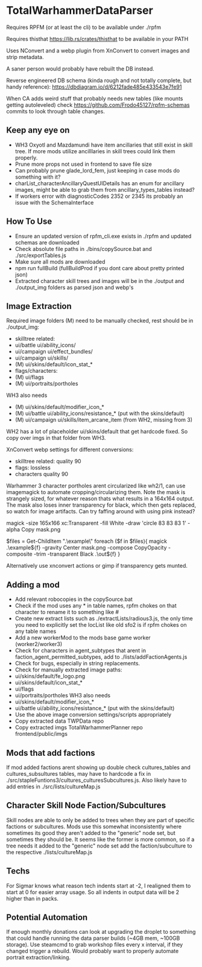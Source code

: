 # TotalWarhammerDataParser
 
Requires RPFM (or at least the cli) to be available under ./rpfm

Requires thisthat https://lib.rs/crates/thisthat to be available in your PATH

Uses NConvert and a webp plugin from XnConvert to convert images and strip metadata.

A saner person would probably have rebuilt the DB instead.

Reverse engineered DB schema (kinda rough and not totally complete, but handy reference): https://dbdiagram.io/d/6212fade485e433543e7fe91

When CA adds weird stuff that probably needs new tables (like mounts getting autoleveled) check https://github.com/Frodo45127/rpfm-schemas commits to look through table changes.

## Keep any eye on

- WH3 Oxyotl and Mazdamundi have item ancillaries that still exist in skill tree. If more mods utilize ancilllaries in skill trees could link them properly.
- Prune more props not used in frontend to save file size
- Can probably prune glade_lord_fem, just keeping in case mods do something with it?
- charList_characterAncillaryQuestUIDetails has an enum for ancillary images, might be able to grab them from ancillary_types_tables instead?
- If workers error with diagnosticCodes 2352 or 2345 its probably an issue with the SchemaInterface

## How To Use

- Ensure an updated version of rpfm_cli.exe exists in ./rpfm and updated schemas are downloaded
- Check absolute file paths in ./bins/copySource.bat and ./src/exportTables.js
- Make sure all mods are downloaded
- npm run fullBuild (fullBuildProd if you dont care about pretty printed json)
- Extracted character skill trees and images will be in the ./output and ./output_img folders as parsed json and webp's

## Image Extraction

Required image folders (M) need to be manually checked, rest should be in ./output_img:
- skilltree related:
- ui/battle ui/ability_icons/
- ui/campaign ui/effect_bundles/
- ui/campaign ui/skills/
- (M) ui/skins/default/icon_stat_*
- flags/characters:
- (M) ui/flags
- (M) ui/portraits/portholes

WH3 also needs
- (M) ui/skins/default/modifier_icon_*
- (M) ui/battle ui/ability_icons/resistance_* (put with the skins/default)
- (M) ui/campaign ui/skills/item_arcane_item (from WH2, missing from 3)

WH2 has a lot of placeholder ui/skins/default that get hardcode fixed. So copy over imgs in that folder from WH3.

XnConvert webp settings for different conversions:
- skilltree related: quality 90
- flags: lossless
- characters quality 90

Warhammer 3 character portholes arent circularized like wh2/1, can use imagemagick to automate cropping/circularizing them. Note the mask is strangely sized, for whatever reason thats what results in a 164x164 output. The mask also loses inner transparency for black, which then gets replaced, so watch for image artifacts. Can try faffing around with using pink instead?

magick -size 165x166 xc:Transparent -fill White -draw 'circle 83 83 83 1' -alpha Copy mask.png

$files = Get-ChildItem ".\example\"
foreach ($f in $files){
magick .\example\${f} -gravity Center mask.png -compose CopyOpacity -composite -trim -transparent Black .\out\${f}
}

Alternatively use xnconvert actions or gimp if transparency gets munted.

## Adding a mod

- Add relevant robocopies in the copySource.bat
- Check if the mod uses any * in table names, rpfm chokes on that character to rename it to something like #
- Create new extract lists such as ./extractLists/radious3.js, the only time you need to explicitly set the locList like old sfo2 is if rpfm chokes on any table names
- Add a new workerMod to the mods base game worker (worker2/worker3)
- Check for characters in agent_subtypes that arent in faction_agent_permitted_subtypes, add to ./lists/addFactionAgents.js
- Check for bugs, especially in string replacements.
- Check for manually extracted image paths: 
- ui/skins/default/fe_logo.png
- ui/skins/default/icon_stat_*
- ui/flags
- ui/portraits/portholes
WH3 also needs
- ui/skins/default/modifier_icon_*
- ui/battle ui/ability_icons/resistance_* (put with the skins/default)
- Use the above image conversion settings/scripts appropriately
- Copy extracted data TWPData repo
- Copy extracted imgs TotalWarhammerPlanner repo frontend/public/imgs

## Mods that add factions

If mod added factions arent showing up double check cultures_tables and cultures_subsultures tables, may have to hardcode a fix in ./src/stapleFuntions3/cultures_culturesSubcultures.js. Also likely have to add entries in ./src/lists/cultureMap.js

## Character Skill Node Faction/Subcultures

Skill nodes are able to only be added to trees when they are part of specific factions or subcultures. Mods use this somewhat inconsistently where sometimes its good they aren't added to the "generic" node set, but sometimes they should be. It seems like the former is more common, so if a tree needs it added to the "generic" node set add the faction/subculture to the respective ./lists/cultureMap.js

## Techs

For Sigmar knows what reason tech indents start at -2, I realigned them to start at 0 for easier array usage. So all indents in output data will be 2 higher than in packs.

## Potential Automation

If enough monthly donations can look at upgrading the droplet to something that could handle running the data parser builds (~4GB mem, ~100GB storage). Use steamcmd to grab workshop files every x interval, if they changed trigger a rebuild. Would probably want to properly automate portrait extraction/linking.
